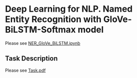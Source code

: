 # Deep Learning for NLP. Named Entity Recognition with GloVe-BiLSTM-Softmax model

Please see [NER_GloVe_BiLSTM.ipynb](./NER_GloVe_BiLSTM.ipynb)

## Task Description

Please see [Task.pdf](./Task.pdf)